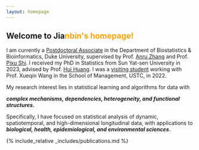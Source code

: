 ```yaml
---
layout: homepage
---
```


## Welcome to Jia<n style="color: orange;">nbin's homepage!

I am currently a [Postdoctoral Associate](https://biostat.duke.edu/profile/jianbin-tan) in the Department of Biostatistics & Bioinformatics, Duke University, supervised by Prof. [Anru Zhang](https://anruzhang.github.io) and Prof. [Pixu Shi](https://pixushi.github.io). I received my PhD in Statistics from Sun Yat-sen University in 2023, advised by Prof. [Hui Huang](http://cfas.ruc.edu.cn/kydw/zzyjy/hh/index.htm). I was a [visiting student](https://statlab905.github.io/author/jianbin-tan/) working with Prof. Xueqin Wang in the School of Management, USTC, in 2022.

My research interest lies in statistical learning and algorithms for data with 

***complex mechanisms, dependencies, heterogeneity, and functional structures.***

Specifically, I have focused on statistical analysis of dynamic, spatiotemporal, and high-dimensional longitudinal data, with applications to ***biological, health, epidemiological, and environmental sciences***. 

{% include_relative _includes/publications.md %}